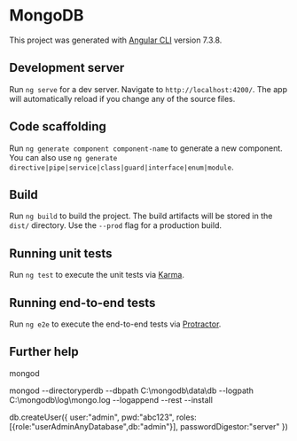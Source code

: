 # MongoDB

This project was generated with [Angular CLI](https://angular.io/) version 7.3.8.

## Development server

Run `ng serve` for a dev server. Navigate to `http://localhost:4200/`. The app will automatically reload if you change any of the source files.

## Code scaffolding

Run `ng generate component component-name` to generate a new component. You can also use `ng generate directive|pipe|service|class|guard|interface|enum|module`.

## Build

Run `ng build` to build the project. The build artifacts will be stored in the `dist/` directory. Use the `--prod` flag for a production build.

## Running unit tests

Run `ng test` to execute the unit tests via [Karma](https://karma-runner.github.io).

## Running end-to-end tests

Run `ng e2e` to execute the end-to-end tests via [Protractor](http://www.protractortest.org/).

## Further help


mongod

mongod --directoryperdb --dbpath C:\mongodb\data\db --logpath C:\mongodb\log\mongo.log --logappend --rest --install

db.createUser({
    user:"admin",
    pwd:"abc123",
    roles:[{role:"userAdminAnyDatabase",db:"admin"}],
    passwordDigestor:"server"
})
